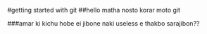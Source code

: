 #getting started with git
##hello matha nosto korar moto git 

###amar ki kichu hobe ei jibone naki useless e thakbo sarajibon??